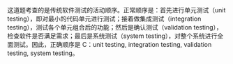 这道题考查的是传统软件测试的活动顺序。正常顺序是：首先进行单元测试（unit testing），即对最小的代码单元进行测试；接着做集成测试（integration testing），测试各个单元组合后的功能；然后是确认测试（validation testing），检查软件是否满足需求；最后是系统测试（system testing），对整个系统进行全面测试。因此，正确顺序是 C：unit testing, integration testing, validation testing, system testing。